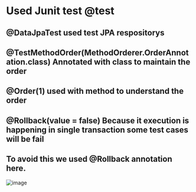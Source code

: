 # Used Junit test @test
## @DataJpaTest used test JPA respositorys
## @TestMethodOrder(MethodOrderer.OrderAnnotation.class) Annotated with class to maintain the order
## @Order(1) used with method to understand the order 
## @Rollback(value = false) Because it execution is happening in single transaction some test cases will be fail
## To avoid this we used @Rollback annotation here.
![image](https://github.com/shankarthakur/Spring-boot-crud-testing/assets/48851003/a6461130-dd1a-492e-ad91-43ad80f74dc3)
